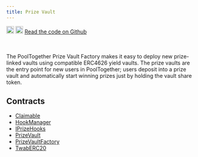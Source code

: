 ```yaml
---
title: Prize Vault
---
```


<div className='flex-center'>
  <img src="/img/github.svg" width="20" height="20" className='github-img-dark' />
  <img src="/img/github-light.png" width="20" height="20" className='github-img-light' />
  <a href="https://github.com/generationsoftware/pt-v5-vault">Read the code on Github</a>
</div>
<br></br>

The PoolTogether Prize Vault Factory makes it easy to deploy new prize-linked vaults using compatible ERC4626 yield vaults. The prize vaults are the entry point for new users in PoolTogether; users deposit into a prize vault and automatically start winning prizes just by holding the vault share token.

## Contracts

- [Claimable](./Claimable)
- [HookManager](./HookManager)
- [IPrizeHooks](./IPrizeHooks)
- [PrizeVault](./PrizeVault)
- [PrizeVaultFactory](./PrizeVaultFactory)
- [TwabERC20](./TwabERC20)
